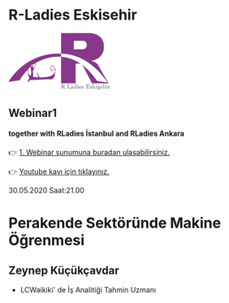 # R-Ladies Eskisehir 

<img src="https://github.com/bkanx/R-Ladies-EskisehR-Stickers/blob/master/Init.png" width="200"> 


## Webinar1

#### together with RLadies İstanbul and RLadies Ankara

:point_right:  [1. Webinar sunumuna buradan ulaşabilirsiniz. ](https://github.com/rladies/meetup-presentations_eskisehir/tree/master/2ndtMeetup)

:point_right: [Youtube kayı için tıklayınız.](https://www.youtube.com/watch?v=uCzPwMknOxQ&t=1s)


30.05.2020 Saat:21.00

# Perakende Sektöründe Makine Öğrenmesi

## Zeynep Küçükçavdar

  
  - LCWaikiki' de İş Analitiği Tahmin Uzmanı
